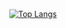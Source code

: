  ###
  [![Top Langs](https://github-readme-stats.vercel.app/api/top-langs/?username=jmfcomo&layout=compact)](https://github.com/anuraghazra/github-readme-stats)

<!--
**jmfcomo/jmfcomo** is a ✨ _special_ ✨ repository because its `README.md` (this file) appears on your GitHub profile.

Here are some ideas to get you started:

- 🔭 I’m currently working on ...
- 🌱 I’m currently learning ...
- 👯 I’m looking to collaborate on ...
- 🤔 I’m looking for help with ...
- 💬 Ask me about ...
- 📫 How to reach me: ...
- 😄 Pronouns: ...
- ⚡ Fun fact: ...
-->
